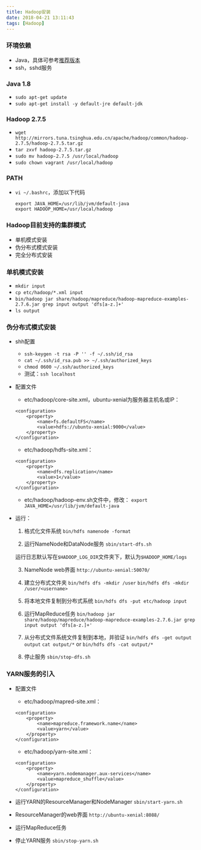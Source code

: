 ```yaml
---
title: Hadoop安装
date: 2018-04-21 13:11:43
tags: [Hadoop]
---
```


### 环境依赖
+ Java，具体可参考[推荐版本](http://wiki.apache.org/hadoop/HadoopJavaVersions)
+ ssh，sshd服务

### Java 1.8
+ `sudo apt-get update`
+ `sudo apt-get install -y default-jre default-jdk`


### Hadoop 2.7.5
+ `wget http://mirrors.tuna.tsinghua.edu.cn/apache/hadoop/common/hadoop-2.7.5/hadoop-2.7.5.tar.gz`
+ `tar zxvf hadoop-2.7.5.tar.gz`
+ `sudo mv hadoop-2.7.5 /usr/local/hadoop`
+ `sudo chown vagrant /usr/local/hadoop`


### PATH
+ `vi ~/.bashrc`，添加以下代码
    ```
	export JAVA_HOME=/usr/lib/jvm/default-java
	export HADOOP_HOME=/usr/local/hadoop
    ```

### Hadoop目前支持的集群模式
+ 单机模式安装
+ 伪分布式模式安装
+ 完全分布式安装

### 单机模式安装
+ `mkdir input`
+ `cp etc/hadoop/*.xml input`
+ `bin/hadoop jar share/hadoop/mapreduce/hadoop-mapreduce-examples-2.7.6.jar grep input output 'dfs[a-z.]+'`
+ `ls output`

### 伪分布式模式安装

+ shh配置

	- `ssh-keygen -t rsa -P '' -f ~/.ssh/id_rsa`
	- `cat ~/.ssh/id_rsa.pub >> ~/.ssh/authorized_keys`
	- `chmod 0600 ~/.ssh/authorized_keys`
	- 测试：`ssh localhost`

+ 配置文件

	- etc/hadoop/core-site.xml，ubuntu-xenial为服务器主机名或IP：

	```
	<configuration>
	    <property>
	        <name>fs.defaultFS</name>
	        <value>hdfs://ubuntu-xenial:9000</value>
	    </property>
	</configuration>
	```

	- etc/hadoop/hdfs-site.xml：

	```
	<configuration>
	    <property>
	        <name>dfs.replication</name>
	        <value>1</value>
	    </property>
	</configuration>
	```

	- etc/hadoop/hadoop-env.sh文件中，修改：
	`export JAVA_HOME=/usr/lib/jvm/default-java`

+ 运行：

	1. 格式化文件系统
	`bin/hdfs namenode -format`

	2. 运行NameNode和DataNode服务
	`sbin/start-dfs.sh`

	运行日志默认写在`$HADOOP_LOG_DIR`文件夹下，默认为`$HADOOP_HOME/logs`

	3. NameNode web界面
	`http://ubuntu-xenial:50070/`

	4. 建立分布式文件夹
	`bin/hdfs dfs -mkdir /user`
	`bin/hdfs dfs -mkdir /user/<username>`

	5. 将本地文件复制到分布式系统
	`bin/hdfs dfs -put etc/hadoop input`

	6. 运行MapReduce任务
	`bin/hadoop jar share/hadoop/mapreduce/hadoop-mapreduce-examples-2.7.6.jar grep input output 'dfs[a-z.]+'`

	7. 从分布式文件系统文件复制到本地，并验证
	`bin/hdfs dfs -get output output`
	`cat output/*`
	or
	`bin/hdfs dfs -cat output/*`

	8. 停止服务
	`sbin/stop-dfs.sh`

### YARN服务的引入

+ 配置文件
	- etc/hadoop/mapred-site.xml：
	```
	<configuration>
	    <property>
	        <name>mapreduce.framework.name</name>
	        <value>yarn</value>
	    </property>
	</configuration>
	```

	- etc/hadoop/yarn-site.xml：
	```
	<configuration>
	    <property>
	        <name>yarn.nodemanager.aux-services</name>
	        <value>mapreduce_shuffle</value>
	    </property>
	</configuration>
	```

+ 运行YARN的ResourceManager和NodeManager
`sbin/start-yarn.sh`

+ ResourceManager的web界面
`http://ubuntu-xenial:8088/`

+ 运行MapReduce任务

+ 停止YARN服务
`sbin/stop-yarn.sh`
